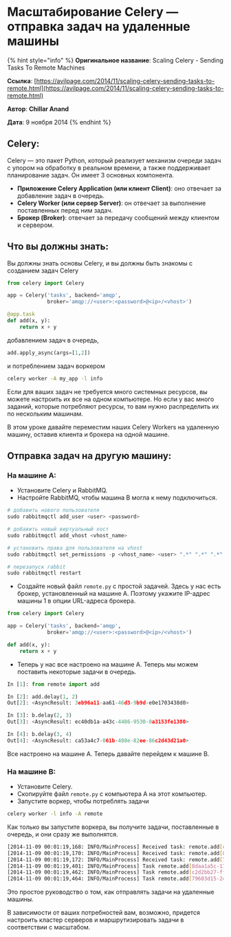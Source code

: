 # Масштабирование Celery — отправка задач на удаленные машины

{% hint style="info" %}
**Оригинальное название**: Scaling Celery - Sending Tasks To Remote Machines

**Ссылка**: [https://avilpage.com/2014/11/scaling-celery-sending-tasks-to-remote.html](https://avilpage.com/2014/11/scaling-celery-sending-tasks-to-remote.html)

**Автор**: **Chillar Anand**

**Дата**: 9 ноября 2014
{% endhint %}

## Celery:

Celery — это пакет Python, который реализует механизм очереди задач с упором на обработку в реальном времени, а также поддерживает планирование задач. Он имеет 3 основных компонента.

* **Приложение Celery Application (или клиент Client)**: оно отвечает за добавление задач в очередь.
* **Celery Worker (или сервер Server)**: он отвечает за выполнение поставленных перед ним задач.
* **Брокер (Broker)**: отвечает за передачу сообщений между клиентом и сервером.

## Что вы должны знать:

Вы должны знать основы Celery, и вы должны быть знакомы с созданием задач Celery

```python
from celery import Celery

app = Celery('tasks', backend='amqp',
             broker='amqp://<user>:<password>@<ip>/<vhost>')

@app.task
def add(x, y):
    return x + y
```

добавлением задач в очередь,

```python
add.apply_async(args=[1,2])
```

и потреблением задач воркером

```bash
celery worker -A my_app -l info
```

Если для ваших задач не требуется много системных ресурсов, вы можете настроить их все на одном компьютере. Но если у вас много заданий, которые потребляют ресурсы, то вам нужно распределить их по нескольким машинам.

В этом уроке давайте переместим наших Celery Workers на удаленную машину, оставив клиента и брокера на одной машине.

## Отправка задач на другую машину:

### На машине А:

* Установите Celery и RabbitMQ.
* Настройте RabbitMQ, чтобы машина B могла к нему подключиться.

```python
# добавить нового пользователя
sudo rabbitmqctl add_user <user> <password>

# добавить новый виртуальный хост
sudo rabbitmqctl add_vhost <vhost_name>

# установить права для пользователя на vhost
sudo rabbitmqctl set_permissions -p <vhost_name> <user> ".*" ".*" ".*"

# перезапуск rabbit
sudo rabbitmqctl restart
```

* Создайте новый файл `remote.py` с простой задачей. Здесь у нас есть брокер, установленный на машине A. Поэтому укажите IP-адрес машины 1 в опции URL-адреса брокера.

```python
from celery import Celery

app = Celery('tasks', backend='amqp',
             broker='amqp://<user>:<password>@<ip>/<vhost>')

def add(x, y):
    return x + y
```

* Теперь у нас все настроено на машине А. Теперь мы можем поставить некоторые задачи в очередь.

```python
In [1]: from remote import add

In [2]: add.delay(1, 2)
Out[2]: <AsyncResult: 3eb96a11-aa61-46d3-9b9d-e0e1703438d0>

In [3]: b.delay(2, 3)
Out[3]: <AsyncResult: ec40db1a-a43c-4486-9530-0a3153fe1380>

In [4]: b.delay(3, 4)
Out[4]: <AsyncResult: ca53a4c7-061b-408e-82ee-86c2d43d21a0>
```

Все настроено на машине А. Теперь давайте перейдем к машине B.

### На машине В:

* Установите Celery.
* Скопируйте файл `remote.py` с компьютера A на этот компьютер.
* Запустите воркер, чтобы потреблять задачи

```bash
celery worker -l info -A remote
```

Как только вы запустите воркера, вы получите задачи, поставленные в очередь, и они сразу же выполнятся.

```bash
[2014-11-09 00:01:19,168: INFO/MainProcess] Received task: remote.add[c2d2bb27-ff5f-47da-b2b9-6fb11669ee1a]
[2014-11-09 00:01:19,170: INFO/MainProcess] Received task: remote.add[8daa1a5c-17d0-46dc-9c93-faf7fbeccdd9]
[2014-11-09 00:01:19,172: INFO/MainProcess] Received task: remote.add[79603d15-24f1-43f8-b8b7-525b7cd4b9a2]
[2014-11-09 00:01:19,401: INFO/MainProcess] Task remote.add[8daa1a5c-17d0-46dc-9c93-faf7fbeccdd9] succeeded in 0.226168102003s: 3
[2014-11-09 00:01:19,462: INFO/MainProcess] Task remote.add[c2d2bb27-ff5f-47da-b2b9-6fb11669ee1a] succeeded in 0.286503815001s: 5
[2014-11-09 00:01:19,464: INFO/MainProcess] Task remote.add[79603d15-24f1-43f8-b8b7-525b7cd4b9a2] succeeded in 0.288741396998s: 7
```

Это простое руководство о том, как отправлять задачи на удаленные машины.

В зависимости от ваших потребностей вам, возможно, придется настроить кластер серверов и маршрутизировать задачи в соответствии с масштабом.
